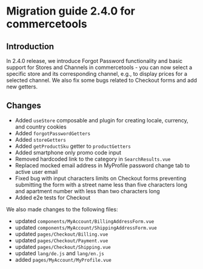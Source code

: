 # Migration guide 2.4.0 for commercetools

## Introduction

In 2.4.0 release, we introduce Forgot Password functionality and basic support for Stores and Channels in commercetools - you can now select a specific store and its corresponding channel, e.g., to display prices for a selected channel. We also fix some bugs related to Checkout forms and add new getters.

## Changes

- Added `useStore` composable and plugin for creating locale, currency, and country cookies
- Added `forgotPasswordGetters`
- Added `storeGetters`
- Added `getProductSku` getter to `productGetters`
- Added smartphone only promo code input
- Removed hardcoded link to the category in `SearchResults.vue`
- Replaced mocked email address in MyProfile password change tab to active user email
- Fixed bug with input characters limits on Checkout forms preventing submitting the form with a street name less than five characters long and apartment number with less than two characters long
- Added e2e tests for Checkout

We also made changes to the following files:
- updated `components/MyAccount/BillingAddressForm.vue`
- updated `components/MyAccount/ShippingAddressForm.vue`
- updated `pages/Checkout/Billing.vue`
- updated `pages/Checkout/Payment.vue`
- updated `pages/Checkout/Shipping.vue`
- updated `lang/de.js` and `lang/en.js`
- added `pages/MyAccount/MyProfile.vue`
